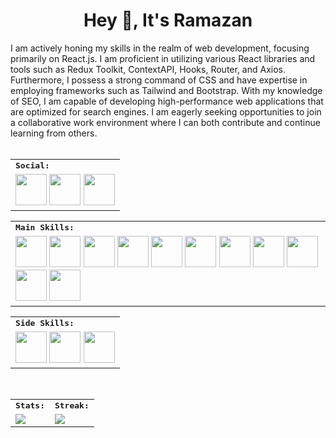 <h1 align="center">
  Hey 👋, It's Ramazan
</h1> 
I am actively honing my skills in the realm of web development, focusing primarily on React.js. I am proficient in utilizing various React libraries and tools such as Redux Toolkit, ContextAPI, Hooks, Router, and Axios. Furthermore, I possess a strong command of CSS and have expertise in employing frameworks such as Tailwind and Bootstrap. With my knowledge of SEO, I am capable of developing high-performance web applications that are optimized for search engines. I am eagerly seeking opportunities to join a collaborative work environment where I can both contribute and continue learning from others.

<br>
<br>

<div align=center>
<table>
    <tr>
        <td colspan="8">
        <strong><samp>Social:</samp></strong>
        </td>
    </tr>
        <tr>
        <td colspan="8">
         <a href="https://twitter.com/ramazandogna/"><img src="https://img.icons8.com/color/480/000000/twitter.png" width=50></a>
         <a href="https://www.instagram.com/ramazandogna/"><img src="https://img.icons8.com/color/480/000000/instagram.png" width=50></a>
         <a href="https://www.linkedin.com/in/ramazandogna/"><img src="https://img.icons8.com/color/480/000000/linkedin.png" width=50></a>
        </td>
    </tr>
</table>

<div align=center>
<table>
    <tr>
        <td colspan="8">
        <strong><samp>Main Skills:</samp></strong>
        </td>
    </tr>
        <tr>
         <td colspan="8">
       <a href="#"><img src="https://img.icons8.com/?size=512&id=u9R54eMKS8fw&format=png" width=50></a>
       <a href="#"><img src="https://img.icons8.com/?size=512&id=wPohyHO_qO1a&format=png" width=50></a>
       <a href="#"><img src="https://img.icons8.com/color/480/000000/redux.png" width=50></a>
       <a href="#"><img src="https://img.icons8.com/?size=512&id=rY6agKizO9eb&format=png" width=50></a>
       <a href="#"><img src="https://img.icons8.com/color/480/000000/javascript.png" width=50></a>
       <a href="#"><img src="https://img.icons8.com/?size=512&id=uJM6fQYqDaZK&format=png" width=50></a>
       <a href="#"><img src="https://img.icons8.com/?size=96&id=hsPbhkOH4FMe&format=png" width=50></a>
       <a href="#"><img src="https://img.icons8.com/color/480/000000/bootstrap.png" width=50></a>
       <a href="#"><img src="https://img.icons8.com/?size=512&id=WoopfRcDj3RF&format=png" width=50></a>
       <a href="#"><img src="https://img.icons8.com/color/480/000000/css3.png" width=50></a>
       <a href="#"><img src="https://img.icons8.com/color/480/000000/html-5.png" width=50></a>
        </td>
        </td>
    </tr>
</table>

<div align=center>
<table>
    <tr>
        <td colspan="8">
        <strong><samp>Side Skills:</samp></strong>
        </td>
    </tr>
        <tr>
        <td colspan="8">
        <a href="#"><img src="https://img.icons8.com/?size=512&id=13664&format=png" width=50></a>
        <a href="#"><img src="https://img.icons8.com/?size=512&id=PDn37mC1QXV6&format=png" width=50></a>
        <a href="#"><img src="https://img.icons8.com/color/480/000000/canva.png" width=50></a>
        </td>
    </tr>
</table>

<br>
<table>
    <tr>
        <td colspan="2">
        <strong><samp>Stats:</samp></strong>
        </td>
        <td colspan="2">
        <strong><samp>Streak:</samp></strong>
        </td>
    </tr>
    <tr>
        <td colspan="2" rowspan="2">
        <a href="https://github-readme-stats.vercel.app/api?username=ramazandogna&count_private=true&hide_border=true&show_icons=true&theme=radical">
        <img src="https://github-readme-stats-sigma-five.vercel.app/api?username=ramazandogna&count_private=true&hide_border=true&show_icons=true&theme=radical">
        </a>
        </td>
        <td colspan="2" rowspan="2">
        <a href="https://github-readme-streak-stats.herokuapp.com/?user=ramazandogna&hide_border=true&theme=radical">
        <img src="https://github-readme-streak-stats.herokuapp.com/?user=ramazandogna&hide_border=true&theme=radical">
        </a>
        </td>
    </tr>
</table>
